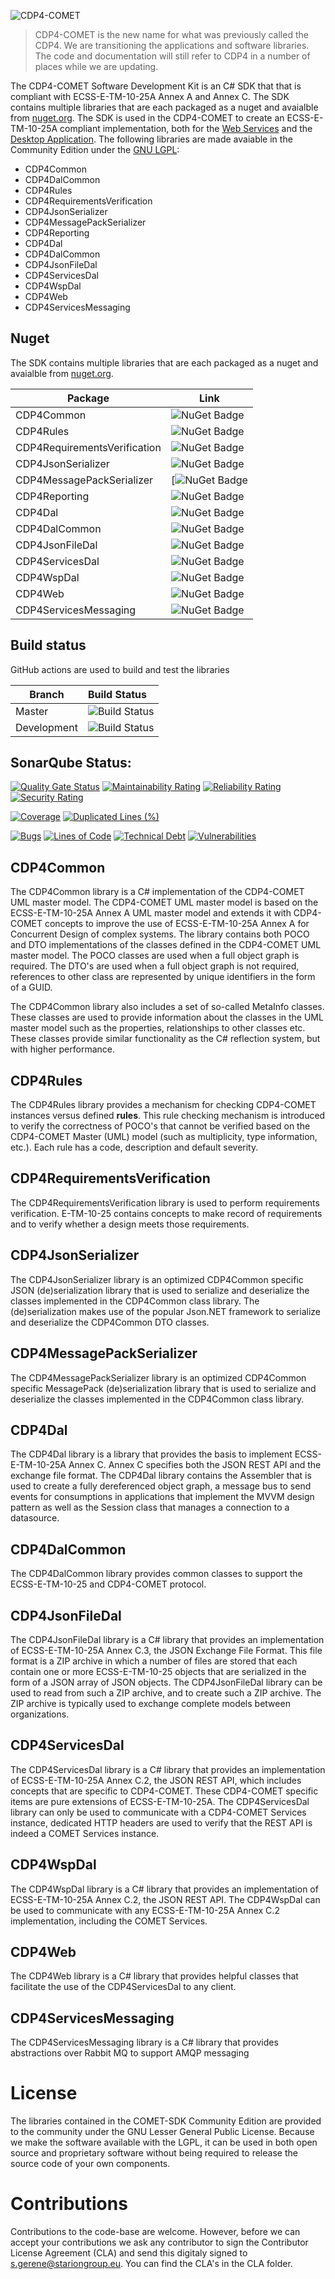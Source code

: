 ![CDP4-COMET](https://github.com/STARIONGROUP/COMET-SDK-Community-Edition/raw/master/Comet_Logo.jpg)

> CDP4-COMET is the new name for what was previously called the CDP4. We are transitioning the applications and software libraries. The code and documentation will still refer to CDP4 in a number of places while we are updating.

The CDP4-COMET Software Development Kit is an C# SDK that that is compliant with ECSS-E-TM-10-25A Annex A and Annex C. The SDK contains multiple libraries that are each packaged as a nuget and avaialble from [nuget.org](https://www.nuget.org/packages?q=cdp4). The SDK is used in the CDP4-COMET to create an ECSS-E-TM-10-25A compliant implementation, both for the [Web Services](https://github.com/STARIONGROUP/COMET-WebServices-Community-Edition) and the [Desktop Application](https://github.com/STARIONGROUP/COMET-IME-Community-Edition). The following libraries are made avaiable in the Community Edition under the [GNU LGPL](https://www.gnu.org/licenses/lgpl-3.0.html):

  - CDP4Common
  - CDP4DalCommon
  - CDP4Rules
  - CDP4RequirementsVerification
  - CDP4JsonSerializer
  - CDP4MessagePackSerializer
  - CDP4Reporting
  - CDP4Dal
  - CDP4DalCommon
  - CDP4JsonFileDal
  - CDP4ServicesDal
  - CDP4WspDal
  - CDP4Web
  - CDP4ServicesMessaging

## Nuget

The SDK contains multiple libraries that are each packaged as a nuget and avaialble from [nuget.org](https://www.nuget.org/packages?q=cdp4).

Package | Link
--------|--------
CDP4Common | ![NuGet Badge](https://img.shields.io/nuget/v/CDP4Common-CE)
CDP4Rules | ![NuGet Badge](https://img.shields.io/nuget/v/CDP4Rules-CE)
CDP4RequirementsVerification | ![NuGet Badge](https://img.shields.io/nuget/v/CDP4Rules-CE)
CDP4JsonSerializer | ![NuGet Badge](https://img.shields.io/nuget/v/CDP4JsonSerializer-CE)
CDP4MessagePackSerializer | [![NuGet Badge](https://img.shields.io/nuget/v/CDP4MessagePackSerializer-CE)
CDP4Reporting | ![NuGet Badge](https://img.shields.io/nuget/v/CDP4Reporting-CE)
CDP4Dal | ![NuGet Badge](https://img.shields.io/nuget/v/CDP4Dal-CE)
CDP4DalCommon | ![NuGet Badge](https://img.shields.io/nuget/v/CDP4DalCommon-CE)
CDP4JsonFileDal | ![NuGet Badge](https://img.shields.io/nuget/v/CDP4JsonFileDal-CE)
CDP4ServicesDal | ![NuGet Badge](https://img.shields.io/nuget/v/CDP4ServicesDal-CE)
CDP4WspDal | ![NuGet Badge](https://img.shields.io/nuget/v/CDP4WspDal-CE)
CDP4Web | ![NuGet Badge](https://img.shields.io/nuget/v/CDP4Web-CE)
CDP4ServicesMessaging | ![NuGet Badge](https://img.shields.io/nuget/v/CDP4ServicesMessaging-CE)

## Build status

GitHub actions are used to build and test the libraries

Branch | Build Status
------- | :------------
Master | ![Build Status](https://github.com/STARIONGROUP/COMET-SDK-Community-Edition/actions/workflows/CodeQuality.yml/badge.svg?branch=master)
Development | ![Build Status](https://github.com/STARIONGROUP/COMET-SDK-Community-Edition/actions/workflows/CodeQuality.yml/badge.svg?branch=development)

## SonarQube Status:
[![Quality Gate Status](https://sonarcloud.io/api/project_badges/measure?project=STARIONGROUP_CDP4-SDK-Community-Edition&metric=alert_status)](https://sonarcloud.io/dashboard?id=STARIONGROUP_CDP4-SDK-Community-Edition)
[![Maintainability Rating](https://sonarcloud.io/api/project_badges/measure?project=STARIONGROUP_CDP4-SDK-Community-Edition&metric=sqale_rating)](https://sonarcloud.io/dashboard?id=STARIONGROUP_CDP4-SDK-Community-Edition)
[![Reliability Rating](https://sonarcloud.io/api/project_badges/measure?project=STARIONGROUP_CDP4-SDK-Community-Edition&metric=reliability_rating)](https://sonarcloud.io/dashboard?id=STARIONGROUP_CDP4-SDK-Community-Edition)
[![Security Rating](https://sonarcloud.io/api/project_badges/measure?project=STARIONGROUP_CDP4-SDK-Community-Edition&metric=security_rating)](https://sonarcloud.io/dashboard?id=STARIONGROUP_CDP4-SDK-Community-Edition)

[![Coverage](https://sonarcloud.io/api/project_badges/measure?project=STARIONGROUP_CDP4-SDK-Community-Edition&metric=coverage)](https://sonarcloud.io/dashboard?id=STARIONGROUP_CDP4-SDK-Community-Edition)
[![Duplicated Lines (%)](https://sonarcloud.io/api/project_badges/measure?project=STARIONGROUP_CDP4-SDK-Community-Edition&metric=duplicated_lines_density)](https://sonarcloud.io/dashboard?id=STARIONGROUP_CDP4-SDK-Community-Edition)

[![Bugs](https://sonarcloud.io/api/project_badges/measure?project=STARIONGROUP_CDP4-SDK-Community-Edition&metric=bugs)](https://sonarcloud.io/dashboard?id=STARIONGROUP_CDP4-SDK-Community-Edition)
[![Lines of Code](https://sonarcloud.io/api/project_badges/measure?project=STARIONGROUP_CDP4-SDK-Community-Edition&metric=ncloc)](https://sonarcloud.io/dashboard?id=STARIONGROUP_CDP4-SDK-Community-Edition)
[![Technical Debt](https://sonarcloud.io/api/project_badges/measure?project=STARIONGROUP_CDP4-SDK-Community-Edition&metric=sqale_index)](https://sonarcloud.io/dashboard?id=STARIONGROUP_CDP4-SDK-Community-Edition)
[![Vulnerabilities](https://sonarcloud.io/api/project_badges/measure?project=STARIONGROUP_CDP4-SDK-Community-Edition&metric=vulnerabilities)](https://sonarcloud.io/dashboard?id=STARIONGROUP_CDP4-SDK-Community-Edition)

## CDP4Common

The CDP4Common library is a C# implementation of the CDP4-COMET UML master model. The CDP4-COMET UML master model is based on the ECSS-E-TM-10-25A Annex A UML master model and extends it with CDP4-COMET concepts to improve the use of ECSS-E-TM-10-25A Annex A for Concurrent Design of complex systems. The library contains both POCO and DTO implementations of the classes defined in the CDP4-COMET UML master model. The POCO classes are used when a full object graph is required. The DTO's are used when a full object graph is not required, references to other class are represented by unique identifiers in the form of a GUID.

The CDP4Common library also includes a set of so-called MetaInfo classes. These classes are used to provide information about the classes in the UML master model such as the properties, relationships to other classes etc. These classes provide similar functionality as the C# reflection system, but with higher performance.

## CDP4Rules

The CDP4Rules library provides a mechanism for checking CDP4-COMET instances versus defined **rules**. This rule checking mechanism is introduced to verify the correctness of POCO's that cannot be verified based on the CDP4-COMET Master (UML) model (such as multiplicity, type information, etc.). Each rule has a code, description and default severity.

## CDP4RequirementsVerification

The CDP4RequirementsVerification library is used to perform requirements verification. E-TM-10-25 contains concepts to make record of requirements and to verify whether a design meets those requirements.

## CDP4JsonSerializer

The CDP4JsonSerializer library is an optimized CDP4Common specific JSON (de)serialization library that is used to serialize and deserialize the classes implemented in the CDP4Common class library. The (de)serialization makes use of the popular Json.NET framework to serialize and deserialize the CDP4Common DTO classes.

## CDP4MessagePackSerializer

The CDP4MessagePackSerializer library is an optimized CDP4Common specific MessagePack (de)serialization library that is used to serialize and deserialize the classes implemented in the CDP4Common class library.

## CDP4Dal

The CDP4Dal library is a library that provides the basis to implement ECSS-E-TM-10-25A Annex C. Annex C specifies both the JSON REST API and the exchange file format. The CDP4Dal library contains the Assembler that is used to create a fully dereferenced object graph, a message bus to send events for consumptions in applications that implement the MVVM design pattern as well as the Session class that manages a connection to a datasource.

## CDP4DalCommon

The CDP4DalCommon library provides common classes to support the ECSS-E-TM-10-25 and CDP4-COMET protocol.

## CDP4JsonFileDal

The CDP4JsonFileDal library is a C# library that provides an implementation of ECSS-E-TM-10-25A Annex C.3, the JSON Exchange File Format. This file format is a ZIP archive in which a number of files are stored that each contain one or more ECSS-E-TM-10-25 objects that are serialized in the form of a JSON array of JSON objects. The CDP4JsonFileDal library can be used to read from such a ZIP archive, and to create such a ZIP archive. The ZIP archive is typically used to exchange complete models between organizations.

## CDP4ServicesDal

The CDP4ServicesDal library is a C# library that provides an implementation of ECSS-E-TM-10-25A Annex C.2, the JSON REST API, which includes concepts that are specific to CDP4-COMET. These CDP4-COMET specific items are pure extensions of ECSS-E-TM-10-25A. The CDP4ServicesDal library can only be used to communicate with a CDP4-COMET Services instance, dedicated HTTP headers are used to verify that the REST API is indeed a COMET Services instance.

## CDP4WspDal

The CDP4WspDal library is a C# library that provides an implementation of ECSS-E-TM-10-25A Annex C.2, the JSON REST API. The CDP4WspDal can be used to communicate with any ECSS-E-TM-10-25A Annex C.2 implementation, including the COMET Services.

## CDP4Web

The CDP4Web library is a C# library that provides helpful classes that facilitate the use of the CDP4ServicesDal to any client.

## CDP4ServicesMessaging

The CDP4ServicesMessaging library is a C# library that provides abstractions over Rabbit MQ to support AMQP messaging

# License

The libraries contained in the COMET-SDK Community Edition are provided to the community under the GNU Lesser General Public License. Because we make the software available with the LGPL, it can be used in both open source and proprietary software without being required to release the source code of your own components.

# Contributions

Contributions to the code-base are welcome. However, before we can accept your contributions we ask any contributor to sign the Contributor License Agreement (CLA) and send this digitaly signed to s.gerene@stariongroup.eu. You can find the CLA's in the CLA folder.